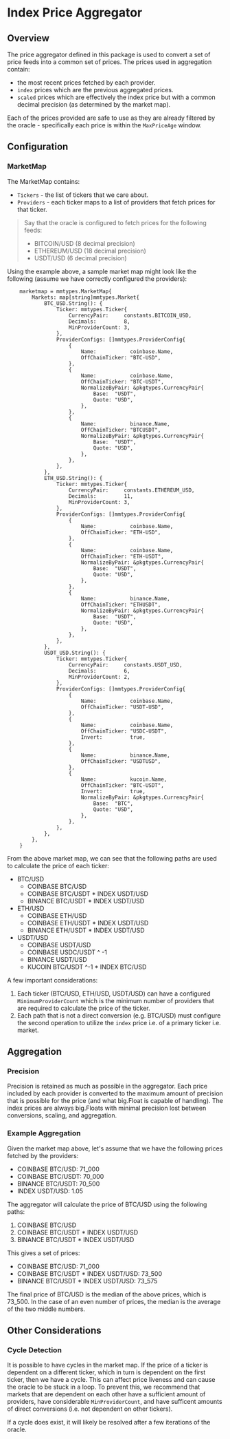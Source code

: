 # Index Price Aggregator

## Overview

The price aggregator defined in this package is used to convert a set of price feeds into a common set of prices. The prices used in aggregation contain:

* the most recent prices fetched by each provider.
* `index` prices which are the previous aggregated prices.
* `scaled` prices which are effectively the index price but with a common decimal precision (as determined by the market map).

Each of the prices provided are safe to use as they are already filtered by the oracle - specifically each price is within the `MaxPriceAge` window.

## Configuration

### MarketMap

The MarketMap contains:

* `Tickers` - the list of tickers that we care about.
* `Providers` - each ticker maps to a list of providers that fetch prices for that ticker.

> Say that the oracle is configured to fetch prices for the following feeds:
>
> * BITCOIN/USD (8 decimal precision)
> * ETHEREUM/USD (18 decimal precision)
> * USDT/USD (6 decimal precision)

Using the example above, a sample market map might look like the following (assume we have correctly configured the providers):

```golang
	marketmap = mmtypes.MarketMap{
		Markets: map[string]mmtypes.Market{
			BTC_USD.String(): {
                Ticker: mmtypes.Ticker{
                    CurrencyPair:     constants.BITCOIN_USD,
                    Decimals:         8,
                    MinProviderCount: 3,
                },
				ProviderConfigs: []mmtypes.ProviderConfig{
					{
						Name:           coinbase.Name,
						OffChainTicker: "BTC-USD",
					},
					{
						Name:           coinbase.Name,
						OffChainTicker: "BTC-USDT",
						NormalizeByPair: &pkgtypes.CurrencyPair{
							Base:  "USDT",
							Quote: "USD",
						},
					},
					{
						Name:           binance.Name,
						OffChainTicker: "BTCUSDT",
						NormalizeByPair: &pkgtypes.CurrencyPair{
							Base:  "USDT",
							Quote: "USD",
						},
					},
				},
			},
			ETH_USD.String(): {
                Ticker: mmtypes.Ticker{
                    CurrencyPair:     constants.ETHEREUM_USD,
                    Decimals:         11,
                    MinProviderCount: 3,
                },
				ProviderConfigs: []mmtypes.ProviderConfig{
					{
						Name:           coinbase.Name,
						OffChainTicker: "ETH-USD",
					},
					{
						Name:           coinbase.Name,
						OffChainTicker: "ETH-USDT",
						NormalizeByPair: &pkgtypes.CurrencyPair{
							Base:  "USDT",
							Quote: "USD",
						},
					},
					{
						Name:           binance.Name,
						OffChainTicker: "ETHUSDT",
						NormalizeByPair: &pkgtypes.CurrencyPair{
							Base:  "USDT",
							Quote: "USD",
						},
					},
				},
			},
			USDT_USD.String(): {
                Ticker: mmtypes.Ticker{
                    CurrencyPair:     constants.USDT_USD,
                    Decimals:         6,
                    MinProviderCount: 2,
                },
				ProviderConfigs: []mmtypes.ProviderConfig{
					{
						Name:           coinbase.Name,
						OffChainTicker: "USDT-USD",
					},
					{
						Name:           coinbase.Name,
						OffChainTicker: "USDC-USDT",
						Invert:         true,
					},
					{
						Name:           binance.Name,
						OffChainTicker: "USDTUSD",
					},
					{
						Name:           kucoin.Name,
						OffChainTicker: "BTC-USDT",
						Invert:         true,
						NormalizeByPair: &pkgtypes.CurrencyPair{
							Base:  "BTC",
							Quote: "USD",
						},
					},
				},
			},
		},
	}
```

From the above market map, we can see that the following paths are used to calculate the price of each ticker:

* BTC/USD
    * COINBASE BTC/USD
    * COINBASE BTC/USDT * INDEX USDT/USD
    * BINANCE BTC/USDT * INDEX USDT/USD
* ETH/USD
    * COINBASE ETH/USD
    * COINBASE ETH/USDT * INDEX USDT/USD
    * BINANCE ETH/USDT * INDEX USDT/USD
* USDT/USD
    * COINBASE USDT/USD
    * COINBASE USDC/USDT ^ -1
    * BINANCE USDT/USD
    * KUCOIN BTC/USDT ^-1 * INDEX BTC/USD

A few important considerations:

1. Each ticker (BTC/USD, ETH/USD, USDT/USD) can have a configured `MinimumProviderCount` which is the minimum number of providers that are required to calculate the price of the ticker.
2. Each path that is not a direct conversion (e.g. BTC/USD) must configure the second operation to utilize the `index` price i.e. of a primary ticker i.e. market.

## Aggregation

### Precision

Precision is retained as much as possible in the aggregator. Each price included by each provider is converted to the maximum amount of precision that is possible for the price (and what big.Float is capable of handling). The index prices are always big.Floats with minimal precision lost between conversions, scaling, and aggregation.

### Example Aggregation

Given the market map above, let's assume that we have the following prices fetched by the providers:

* COINBASE BTC/USD: 71_000
* COINBASE BTC/USDT: 70_000
* BINANCE BTC/USDT: 70_500
* INDEX USDT/USD: 1.05

The aggregator will calculate the price of BTC/USD using the following paths:

1. COINBASE BTC/USD
2. COINBASE BTC/USDT * INDEX USDT/USD
3. BINANCE BTC/USDT * INDEX USDT/USD

This gives a set of prices:

* COINBASE BTC/USD: 71_000
* COINBASE BTC/USDT * INDEX USDT/USD: 73_500
* BINANCE BTC/USDT * INDEX USDT/USD: 73_575

The final price of BTC/USD is the median of the above prices, which is 73_500. In the case of an even number of prices, the median is the average of the two middle numbers.

## Other Considerations

### Cycle Detection

It is possible to have cycles in the market map. If the price of a ticker is dependent on a different ticker, which in turn is dependent on the first ticker, then we have a cycle. This can affect price liveness and can cause the oracle to be stuck in a loop. To prevent this, we recommend that markets that are dependent on each other have a sufficient amount of providers, have considerable `MinProviderCount`, and have sufficent amounts of direct conversions (i.e. not dependent on other tickers).

If a cycle does exist, it will likely be resolved after a few iterations of the oracle.
